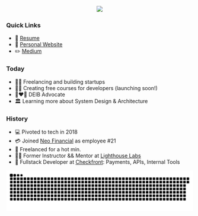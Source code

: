 <p align="center" width="100%">
   <img src="https://user-images.githubusercontent.com/38962736/180025690-ee836b18-7204-43de-adaf-079067f85631.gif" />
</p>


### Quick Links
 - :page_with_curl:	[Resume](https://github.com/connkat/Resume/blob/master/KConnolly.pdf)
 - :floppy_disk:	[Personal Website](http://connkat.com)
 - :pencil2:	[Medium](https://medium.com/@connkat)

### Today 
 - :construction_worker_woman:   Freelancing and building startups
 - :woman_student:   Creating free courses for developers (launching soon!)
 - :couple_with_heart_woman_woman:   DEIB Advocate
 - :classical_building:   Learning more about System Design & Architecture

### History 
 - :computer: Pivoted to tech in 2018
 - :credit_card:	 Joined [Neo Financial](http://neofinancial.com) as employee #21
 - :money_with_wings:	Freelanced for a hot min.
 - :woman_teacher:	Former Instructor && Mentor at [Lighthouse Labs](http://lighthouselabs.ca)
 - :palm_tree:   Fullstack Developer at [Checkfront](http:checkfront.com): Payments, APIs, Internal Tools


![Snake animation](https://raw.githubusercontent.com/connkat/connkat/output/github-contribution-grid-snake-dark.svg)
